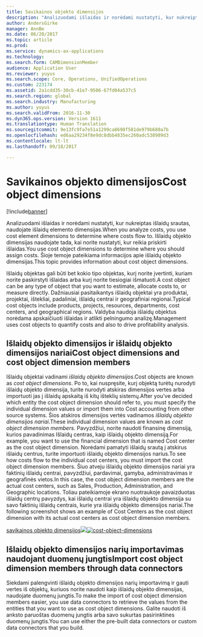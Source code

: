 ```yaml
---
title: Savikainos objekto dimensijos
description: "Analizuodami išlaidas ir norėdami nustatyti, kur nukreiptas išlaidų srautas, naudojate išlaidų elemento dimensijas. Išlaidų objekto dimensijas naudojate tada, kai norite nustatyti, kur reikia priskirti išlaidas. Šioje temoje pateikiama informacijos apie išlaidų objekto dimensijas."
author: AndersGirke
manager: AnnBe
ms.date: 06/20/2017
ms.topic: article
ms.prod: 
ms.service: dynamics-ax-applications
ms.technology: 
ms.search.form: CAMDimensionMember
audience: Application User
ms.reviewer: yuyus
ms.search.scope: Core, Operations, UnifiedOperations
ms.custom: 223174
ms.assetid: 2a1cdd35-30cb-41e7-9506-67fd04a537c5
ms.search.region: global
ms.search.industry: Manufacturing
ms.author: yuyus
ms.search.validFrom: 2016-11-30
ms.dyn365.ops.version: Version 1611
ms.translationtype: Human Translation
ms.sourcegitcommit: 9e13fc9fa7e51a1299ca8698f581de979b680a7b
ms.openlocfilehash: ed6aa29234f8e9dc8dbb4835ec260adc538989d3
ms.contentlocale: lt-lt
ms.lasthandoff: 09/18/2017

---
```


# <a name="cost-object-dimensions"></a><span data-ttu-id="56b1b-105">Savikainos objekto dimensijos</span><span class="sxs-lookup"><span data-stu-id="56b1b-105">Cost object dimensions</span></span>

[!include[banner](../includes/banner.md)]


<span data-ttu-id="56b1b-106">Analizuodami išlaidas ir norėdami nustatyti, kur nukreiptas išlaidų srautas, naudojate išlaidų elemento dimensijas.</span><span class="sxs-lookup"><span data-stu-id="56b1b-106">When you analyze costs, you use cost element dimensions to determine where costs flow to.</span></span> <span data-ttu-id="56b1b-107">Išlaidų objekto dimensijas naudojate tada, kai norite nustatyti, kur reikia priskirti išlaidas.</span><span class="sxs-lookup"><span data-stu-id="56b1b-107">You use cost object dimensions to determine where you should assign costs.</span></span> <span data-ttu-id="56b1b-108">Šioje temoje pateikiama informacijos apie išlaidų objekto dimensijas.</span><span class="sxs-lookup"><span data-stu-id="56b1b-108">This topic provides information about cost object dimensions.</span></span>

<span data-ttu-id="56b1b-109">Išlaidų objektas gali būti bet kokio tipo objektas, kurį norite įvertinti, kuriam norite paskirstyti išlaidas arba kurį norite tiesiogiai išmatuoti.</span><span class="sxs-lookup"><span data-stu-id="56b1b-109">A cost object can be any type of object that you want to estimate, allocate costs to, or measure directly.</span></span> <span data-ttu-id="56b1b-110">Dažniausiai pasitaikantys išlaidų objektai yra produktai, projektai, ištekliai, padaliniai, išlaidų centrai ir geografiniai regionai.</span><span class="sxs-lookup"><span data-stu-id="56b1b-110">Typical cost objects include products, projects, resources, departments, cost centers, and geographical regions.</span></span> <span data-ttu-id="56b1b-111">Valdyba naudoja išlaidų objektus norėdama apskaičiuoti išlaidas ir atlikti pelningumo analizę.</span><span class="sxs-lookup"><span data-stu-id="56b1b-111">Management uses cost objects to quantify costs and also to drive profitability analysis.</span></span>

## <a name="cost-object-dimensions-and-cost-object-dimension-members"></a><span data-ttu-id="56b1b-112">Išlaidų objekto dimensijos ir išlaidų objekto dimensijos nariai</span><span class="sxs-lookup"><span data-stu-id="56b1b-112">Cost object dimensions and cost object dimension members</span></span>
<span data-ttu-id="56b1b-113">Išlaidų objektai vadinami *išlaidų objekto dimensijos*.</span><span class="sxs-lookup"><span data-stu-id="56b1b-113">Cost objects are known as *cost object dimensions*.</span></span> <span data-ttu-id="56b1b-114">Po to, kai nuspręsite, kurį objektą turėtų nurodyti išlaidų objekto dimensija, turite nurodyti atskiras dimensijos vertes arba importuoti jas į išlaidų apskaitą iš kitų išteklių sistemų.</span><span class="sxs-lookup"><span data-stu-id="56b1b-114">After you’ve decided which entity the cost object dimension should refer to, you must specify the individual dimension values or import them into Cost accounting from other source systems.</span></span> <span data-ttu-id="56b1b-115">Šios atskiros dimensijos vertės vadinamos *išlaidų objekto dimensijos nariai*.</span><span class="sxs-lookup"><span data-stu-id="56b1b-115">These individual dimension values are known as *cost object dimension members*.</span></span> <span data-ttu-id="56b1b-116">Pavyzdžiui, norite naudoti finansinę dimensiją, kurios pavadinimas Išlaidų centras, kaip išlaidų objekto dimensiją.</span><span class="sxs-lookup"><span data-stu-id="56b1b-116">For example, you want to use the financial dimension that is named Cost center as the cost object dimension.</span></span> <span data-ttu-id="56b1b-117">Norėdami pamatyti išlaidų srautą į atskirus išlaidų centrus, turite importuoti išlaidų objekto dimensijos narius.</span><span class="sxs-lookup"><span data-stu-id="56b1b-117">To see how costs flow to the individual cost centers, you must import the cost object dimension members.</span></span> <span data-ttu-id="56b1b-118">Šiuo atveju išlaidų objekto dimensijos nariai yra faktinių išlaidų centrai, pavyzdžiui, pardavimai, gamyba, administravimas ir geografinės vietos.</span><span class="sxs-lookup"><span data-stu-id="56b1b-118">In this case, the cost object dimension members are the actual cost centers, such as Sales, Production, Administration, and Geographic locations.</span></span> <span data-ttu-id="56b1b-119">Toliau pateikiamoje ekrano nuotraukoje pavaizduotas išlaidų centrų pavyzdys, kai išlaidų centrai yra išlaidų objekto dimensija su savo faktinių išlaidų centrais, kurie yra išlaidų objekto dimensijos nariai.</span><span class="sxs-lookup"><span data-stu-id="56b1b-119">The following screenshot shows an example of Cost Centers as the cost object dimension with its actual cost centers as cost object dimension members.</span></span> 

<span data-ttu-id="56b1b-120">[savikainos objekto dimensijos![](./media/cost-object-dimensions.png)](./media/cost-object-dimensions.png)</span><span class="sxs-lookup"><span data-stu-id="56b1b-120">[![cost-object-dimensions](./media/cost-object-dimensions.png)](./media/cost-object-dimensions.png)</span></span>

## <a name="import-cost-object-dimension-members-through-data-connectors"></a><span data-ttu-id="56b1b-121">Išlaidų objekto dimensijos narių importavimas naudojant duomenų jungtis</span><span class="sxs-lookup"><span data-stu-id="56b1b-121">Import cost object dimension members through data connectors</span></span>
<span data-ttu-id="56b1b-122">Siekdami palengvinti išlaidų objekto dimensijos narių importavimą ir gauti vertes iš objektų, kuriuos norite naudoti kaip išlaidų objekto dimensijas, naudojate duomenų jungtis.</span><span class="sxs-lookup"><span data-stu-id="56b1b-122">To make the import of cost object dimension members easier, you use data connectors to retrieve the values from the entities that you want to use as cost object dimensions.</span></span> <span data-ttu-id="56b1b-123">Galite naudoti iš anksto paruoštas duomenų jungtis arba savo sukurtas pasirinktines duomenų jungtis.</span><span class="sxs-lookup"><span data-stu-id="56b1b-123">You can use either the pre-built data connectors or custom data connectors that you build.</span></span>




